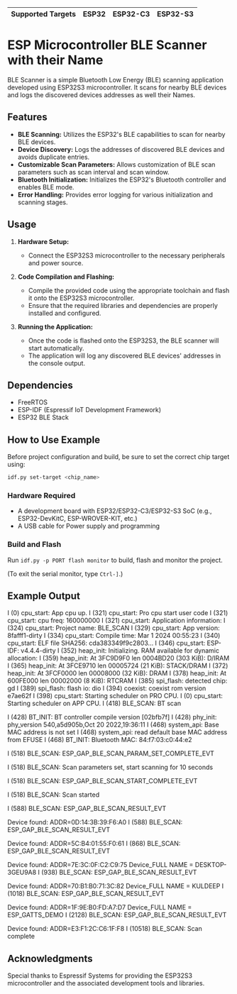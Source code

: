 | Supported Targets | ESP32 | ESP32-C3 | ESP32-S3 |
| ----------------- | ----- | -------- | -------- |

# ESP Microcontroller BLE Scanner with their Name

BLE Scanner is a simple Bluetooth Low Energy (BLE) scanning application developed using ESP32S3 microcontroller. It scans for nearby BLE devices and logs the discovered devices addresses as well their Names.

## Features

- **BLE Scanning:** Utilizes the ESP32's BLE capabilities to scan for nearby BLE devices.
- **Device Discovery:** Logs the addresses of discovered BLE devices and avoids duplicate entries.
- **Customizable Scan Parameters:** Allows customization of BLE scan parameters such as scan interval and scan window.
- **Bluetooth Initialization:** Initializes the ESP32's Bluetooth controller and enables BLE mode.
- **Error Handling:** Provides error logging for various initialization and scanning stages.

## Usage

1. **Hardware Setup:**
   - Connect the ESP32S3 microcontroller to the necessary peripherals and power source.

2. **Code Compilation and Flashing:**
   - Compile the provided code using the appropriate toolchain and flash it onto the ESP32S3 microcontroller.
   - Ensure that the required libraries and dependencies are properly installed and configured.

3. **Running the Application:**
   - Once the code is flashed onto the ESP32S3, the BLE scanner will start automatically.
   - The application will log any discovered BLE devices' addresses in the console output.


## Dependencies

- FreeRTOS
- ESP-IDF (Espressif IoT Development Framework)
- ESP32 BLE Stack


## How to Use Example

Before project configuration and build, be sure to set the correct chip target using:

```bash
idf.py set-target <chip_name>
```

### Hardware Required

* A development board with ESP32/ESP32-C3/ESP32-S3 SoC (e.g., ESP32-DevKitC, ESP-WROVER-KIT, etc.)
* A USB cable for Power supply and programming

### Build and Flash

Run `idf.py -p PORT flash monitor` to build, flash and monitor the project.

(To exit the serial monitor, type ``Ctrl-]``.)


## Example Output

I (0) cpu_start: App cpu up.
I (321) cpu_start: Pro cpu start user code
I (321) cpu_start: cpu freq: 160000000
I (321) cpu_start: Application information:
I (324) cpu_start: Project name:     BLE_SCAN
I (329) cpu_start: App version:      8fafff1-dirty
I (334) cpu_start: Compile time:     Mar  1 2024 00:55:23
I (340) cpu_start: ELF file SHA256:  cda383349f9c2803...
I (346) cpu_start: ESP-IDF:          v4.4.4-dirty
I (352) heap_init: Initializing. RAM available for dynamic allocation:
I (359) heap_init: At 3FC9D9F0 len 0004BD20 (303 KiB): D/IRAM
I (365) heap_init: At 3FCE9710 len 00005724 (21 KiB): STACK/DRAM
I (372) heap_init: At 3FCF0000 len 00008000 (32 KiB): DRAM
I (378) heap_init: At 600FE000 len 00002000 (8 KiB): RTCRAM
I (385) spi_flash: detected chip: gd
I (389) spi_flash: flash io: dio
I (394) coexist: coexist rom version e7ae62f
I (398) cpu_start: Starting scheduler on PRO CPU.
I (0) cpu_start: Starting scheduler on APP CPU.
I (418) BLE_SCAN: BT scan


I (428) BT_INIT: BT controller compile version [02bfb7f]
I (428) phy_init: phy_version 540,a5d905b,Oct 20 2022,19:36:11
I (468) system_api: Base MAC address is not set
I (468) system_api: read default base MAC address from EFUSE
I (468) BT_INIT: Bluetooth MAC: 84:f7:03:c0:44:e2

I (518) BLE_SCAN: ESP_GAP_BLE_SCAN_PARAM_SET_COMPLETE_EVT

I (518) BLE_SCAN: Scan parameters set, start scanning for 10 seconds


I (518) BLE_SCAN: ESP_GAP_BLE_SCAN_START_COMPLETE_EVT

I (518) BLE_SCAN: Scan started


I (588) BLE_SCAN: ESP_GAP_BLE_SCAN_RESULT_EVT

Device found: ADDR=0D:14:3B:39:F6:A0
I (588) BLE_SCAN: ESP_GAP_BLE_SCAN_RESULT_EVT

Device found: ADDR=5C:B4:01:55:F0:61
I (868) BLE_SCAN: ESP_GAP_BLE_SCAN_RESULT_EVT

Device found: ADDR=7E:3C:0F:C2:C9:75     Device_FULL NAME = DESKTOP-3GEU9A8
I (938) BLE_SCAN: ESP_GAP_BLE_SCAN_RESULT_EVT

Device found: ADDR=70:B1:B0:71:3C:82     Device_FULL NAME = KULDEEP
I (1018) BLE_SCAN: ESP_GAP_BLE_SCAN_RESULT_EVT

Device found: ADDR=1F:9E:B0:FD:A7:D7     Device_FULL NAME = ESP_GATTS_DEMO
I (2128) BLE_SCAN: ESP_GAP_BLE_SCAN_RESULT_EVT

Device found: ADDR=E3:F1:2C:C6:1F:F8
I (10518) BLE_SCAN: Scan complete

## Acknowledgments

Special thanks to Espressif Systems for providing the ESP32S3 microcontroller and the associated development tools and libraries.

